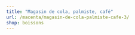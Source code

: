 ```yaml
---
title: "Magasin de cola, palmiste, café"
url: /macenta/magasin-de-cola-palmiste-cafe-3/
shop: boissons
---
```

